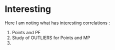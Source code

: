 # Interesting

Here I am noting what has interesting correlations : 

1. Points and PF
2. Study of OUTLIERS for Points and MP
3. 
